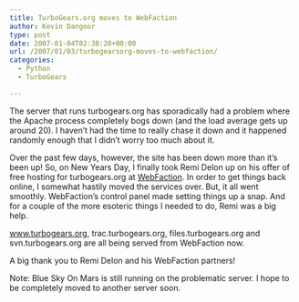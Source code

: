 ```yaml
---
title: TurboGears.org moves to WebFaction
author: Kevin Dangoor
type: post
date: 2007-01-04T02:38:20+00:00
url: /2007/01/03/turbogearsorg-moves-to-webfaction/
categories:
  - Python
  - TurboGears

---
```

The server that runs turbogears.org has sporadically had a problem where the Apache process completely bogs down (and the load average gets up around 20). I haven&#8217;t had the time to really chase it down and it happened randomly enough that I didn&#8217;t worry too much about it.

Over the past few days, however, the site has been down more than it&#8217;s been up! So, on New Years Day, I finally took Remi Delon up on his offer of free hosting for turbogears.org at [WebFaction][1]. In order to get things back online, I somewhat hastily moved the services over. But, it all went smoothly. WebFaction&#8217;s control panel made setting things up a snap. And for a couple of the more esoteric things I needed to do, Remi was a big help.

www.turbogears.org, trac.turbogears.org, files.turbogears.org and svn.turbogears.org are all being served from WebFaction now.

A big thank you to Remi Delon and his WebFaction partners!

Note: Blue Sky On Mars is still running on the problematic server. I hope to be completely moved to another server soon.

 [1]: http://www.webfaction.com